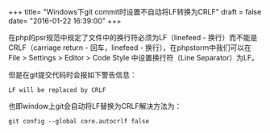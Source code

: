 +++
title= "Windows下git commit时设置不自动将LF转换为CRLF"
draft = false
date= "2016-01-22 16:39:00"
+++

在php的psr规范中规定了文件中的换行符必须为LF（linefeed - 换行）而不能是CRLF（carriage return - 回车，linefeed - 换行），在phpstorm中我们可以在 File > Settings > Editor > Code Style 中设置换行符（Line Separator）为LF。

但是在git提交代码时会报如下警告信息：

```
LF will be replaced by CRLF
```

也即window上git会自动将LF替换为CRLF解决方法为：
```
git config --global core.autocrlf false
```